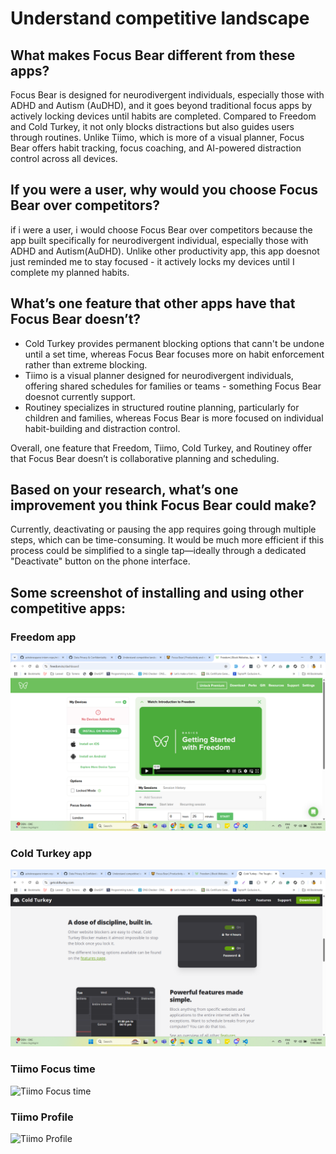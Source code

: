 # Understand competitive landscape

## What makes Focus Bear different from these apps?
Focus Bear is designed for neurodivergent individuals, especially those with ADHD and Autism (AuDHD), and it goes beyond traditional focus apps by actively locking devices until habits are completed. Compared to Freedom and Cold Turkey, it not only blocks distractions but also guides users through routines. Unlike Tiimo, which is more of a visual planner, Focus Bear offers habit tracking, focus coaching, and AI-powered distraction control across all devices.

## If you were a user, why would you choose Focus Bear over competitors?
if i were a user, i would choose Focus Bear over competitors because the app built specifically for neurodivergent individual, especially those with ADHD and Autism(AuDHD). Unlike other productivity app, this app doesnot just reminded me to stay focused - it actively locks my devices until I complete my planned habits.

## What’s one feature that other apps have that Focus Bear doesn’t?
- Cold Turkey provides permanent blocking options that cann't be undone until a set time, whereas Focus Bear focuses more on habit enforcement rather than extreme blocking.
- Tiimo is a visual planner designed for neurodivergent individuals, offering shared schedules for families or teams - something Focus Bear doesnot currently support.
- Routiney specializes in structured routine planning, particularly for children and families, whereas Focus Bear is more focused on individual habit-building and distraction control.

Overall, one feature that Freedom, Tiimo, Cold Turkey, and Routiney offer that Focus Bear doesn’t is collaborative planning and scheduling.

## Based on your research, what’s one improvement you think Focus Bear could make?
Currently, deactivating or pausing the app requires going through multiple steps, which can be time-consuming. It would be much more efficient if this process could be simplified to a single tap—ideally through a dedicated "Deactivate" button on the phone interface.

## Some screenshot of installing and using other competitive apps:
### Freedom app
![Freedom app](https://github.com/ashokneupane/ashokneupane-intern-repo/blob/main/milestones/images/trying_out_focus_bear/freedom_app.png)<br>

### Cold Turkey app
![Cold Turkey app](https://github.com/ashokneupane/ashokneupane-intern-repo/blob/main/milestones/images/trying_out_focus_bear/cold_turkey.png)<br>

### Tiimo Focus time
![Tiimo Focus time](https://github.com/ashokneupane/ashokneupane-intern-repo/blob/main/milestones/images/trying_out_focus_bear/tiimo_focus_time.png)<br>

### Tiimo Profile
![Tiimo Profile](https://github.com/ashokneupane/ashokneupane-intern-repo/blob/main/milestones/images/trying_out_focus_bear/tiimo_profile.png)<br>